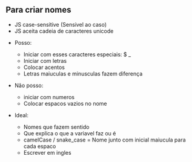 ## Para criar nomes

* JS case-sensitive (Sensivel ao caso)
* JS aceita cadeia de caracteres unicode

- Posso:
    * Iniciar com esses caracteres especiais: $ _
    * Iniciar com letras
    * Colocar acentos
    * Letras maiuculas e minusculas fazem diferença
    
- Não posso:
    * iniciar com numeros
    * Colocar espacos vazios no nome 

- Ideal:
    * Nomes que fazem sentido
    * Que explica o que a variavel faz ou é
    * camelCase / snake_case = Nome junto com inicial maiucula para cada espaco 
    * Escrever em ingles
